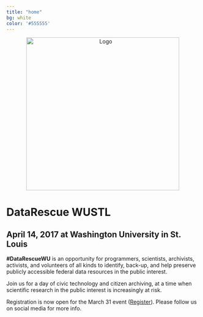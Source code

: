 ```yaml
---
title: "home"
bg: white     
color: '#555555'  
---
```


<div class="row" align="center">
  <img src={{site-url}}"/img/logo-white.jpg" alt="Logo" class="img-responsive" style="height:400px;"/>
 </div>

# DataRescue WUSTL

## April 14, 2017 at Washington University in St. Louis

**\#DataRescueWU** is an opportunity for programmers, scientists, archivists, activists, and volunteers of all kinds to identify, back-up, and help preserve publicly accessible federal data resources in the public interest. 

Join us for a day of civic technology and citizen archiving, at a time when scientific research in the public interest is increasingly at risk.

Registration is now open for the March 31 event ([Register](http://wustl.libcal.com/event/3212706)). Please follow us on social media for more info.
